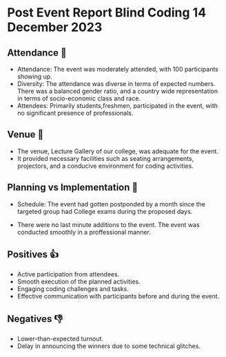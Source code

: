 # Post Event Report Blind Coding 14 December 2023


## Attendance :dancers:

- Attendance: The event was moderately attended, with 100 participants showing up.
- Diversity: The attendance was diverse in terms of expected numbers. There was a balanced gender ratio, and a country wide  representation in terms of socio-economic class and race.
- Attendees: Primarily students,freshmen, participated in the event, with no significant presence of professionals.

## Venue :school:

- The venue, Lecture Gallery of our college, was adequate for the event.
- It provided necessary facilities such as seating arrangements, projectors, and a conducive environment for coding activities.

## Planning vs Implementation :paperclip:

- Schedule: The event had gotten postponded by a month since the targeted group had College exams during the proposed days.

- There were no last minute additions to the event. The event was conducted smoothly in a proffessional manner.

## Positives :+1:

- Active participation from attendees.
- Smooth execution of the planned activities.
- Engaging coding challenges and tasks.
- Effective communication with participants before and during the event.


## Negatives :-1:

- Lower-than-expected turnout.
- Delay in announcing the winners due to some technical glitches.

